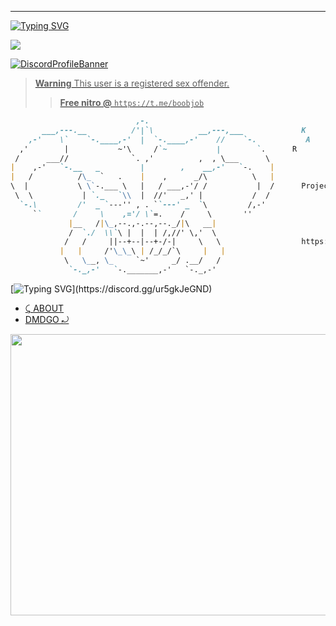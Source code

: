 <!--

.-. .-')                            
\  ( OO )                           
 ;-----.\  .-'),-----.  .-'),-----. 
 | .-.  | ( OO'  .-.  '( OO'  .-.  '
 | '-' /_)/   |  | |  |/   |  | |  |
 | .-. `. \_) |  |\|  |\_) |  |\|  |
 | |  \  |  \ |  | |  |  \ |  | |  |
 | '--'  /   `'  '-'  '   `'  '-'  '
 `------'      `-----'      `-----' 
-->
----
[![Typing SVG](https://readme-typing-svg.herokuapp.com?font=Yellowtail&duration=4000&color=010101&lines=Karma (aka. Kv))](https://discord.gg/ur5gkJeGND)

 <a href="https://discord.gg/ur5gkJeGND" target="_blank"><img src="https://komarev.com/ghpvc/?username=passedout&color=grey&style=flat-square" width="" height=""  target="_blank">

![DiscordProfileBanner](https://discord.c99.nl/widget/theme-1/996464036692639764.png)

> **Warning**
> This user is a registered sex offender.
> > **Free nitro @**
> ```https://t.me/boobjob```
```md
                            ,-.
       ___,---.__          /'|`\          __,---,___             K
    ,-'    \`    `-.____,-'  |  `-.____,-'    //    `-.           A
  ,'        |           ~'\     /`~           |        `.      R 
 /      ___//              `. ,'          ,  , \___      \              M
|    ,-'   `-.__   _         |        ,    __,-'   `-.    |                          A
|   /          /\_  `   .    |    ,      _/\          \   |
\  |           \ \`-.___ \   |   / ___,-'/ /           |  /      Project
 \  \           | `._   `\\  |  //'   _,' |           /  /              @
  `-.\         /'  _ `---'' , . ``---' _  `\         /,-'                .gg
     ``       /     \    ,='/ \`=.    /     \       ''                      /
             |__   /|\_,--.,-.--,--._/|\   __|                               
             /  `./  \\`\ |  |  | /,//' \,'  \
            /   /     ||--+--|--+-/-|     \   \                  https://
           |   |     /'\_\_\ | /_/_/`\     |   |                         wanted.lol
            \   \__, \_     `~'     _/ .__/   /                          /
             `-._,-'   `-._______,-'   `-._,-'                           卐
```

[![Typing SVG](https://readme-typing-svg.herokuapp.com?duration=2100&color=F7C433&lines=Have+something+to+say%3F;Without..;genuine+legally+accepted+proof%3F;Talk+to+my+dick.)](https://discord.gg/ur5gkJeGND)

- [⤹ ABOUT](https://feds.lol/im)
- [DMDGO ⤾](https://t.me/tosviolators)

<a href='https://discord.gg/ur5gkJeGND'>
<img src="https://cdn.discordapp.com/attachments/1050935456163962950/1051151836847018025/download_84.jpg" width="1000" height="450" ></code></a>
<!--

.-. .-')                            
\  ( OO )                           
 ;-----.\  .-'),-----.  .-'),-----. 
 | .-.  | ( OO'  .-.  '( OO'  .-.  '
 | '-' /_)/   |  | |  |/   |  | |  |
 | .-. `. \_) |  |\|  |\_) |  |\|  |
 | |  \  |  \ |  | |  |  \ |  | |  |
 | '--'  /   `'  '-'  '   `'  '-'  '
 `------'      `-----'      `-----' 
-->
----
